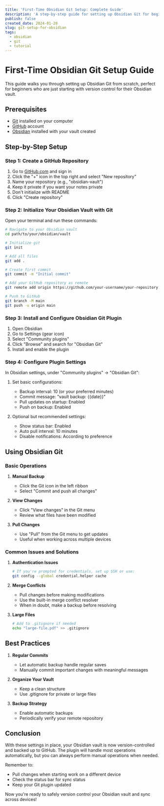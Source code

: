 ```yaml
---
title: 'First-Time Obsidian Git Setup: Complete Guide'
description: 'A step-by-step guide for setting up Obsidian Git for beginners, including repository creation and plugin configuration'
publish: false
created_date: 2024-01-20
slug: git-setup-for-obsidian
tags:
  - obsidian
  - git
  - tutorial
---
```


# First-Time Obsidian Git Setup Guide

This guide walks you through setting up Obsidian Git from scratch, perfect for beginners who are just starting with version control for their Obsidian vault.

## Prerequisites
- [Git](https://git-scm.com/downloads) installed on your computer
- [GitHub](https://github.com) account
- [Obsidian](https://obsidian.md) installed with your vault created

## Step-by-Step Setup

### Step 1: Create a GitHub Repository
1. Go to [GitHub.com](https://github.com) and sign in
2. Click the "+" icon in the top right and select "New repository"
3. Name your repository (e.g., "obsidian-vault")
4. Keep it private if you want your notes private
5. Don't initialize with README
6. Click "Create repository"

### Step 2: Initialize Your Obsidian Vault with Git

Open your terminal and run these commands:

```bash
# Navigate to your Obsidian vault
cd path/to/your/obsidian/vault

# Initialize git
git init

# Add all files
git add .

# Create first commit
git commit -m "Initial commit"

# Add your GitHub repository as remote
git remote add origin https://github.com/your-username/your-repository.git

# Push to GitHub
git branch -M main
git push -u origin main
```

### Step 3: Install and Configure Obsidian Git Plugin

1. Open Obsidian
2. Go to Settings (gear icon)
3. Select "Community plugins"
4. Click "Browse" and search for "Obsidian Git"
5. Install and enable the plugin

### Step 4: Configure Plugin Settings

In Obsidian settings, under "Community plugins" → "Obsidian Git":

1. Set basic configurations:
   - Backup interval: 10 (or your preferred minutes)
   - Commit message: "vault backup: {{date}}"
   - Pull updates on startup: Enabled
   - Push on backup: Enabled

2. Optional but recommended settings:
   - Show status bar: Enabled
   - Auto pull interval: 10 minutes
   - Disable notifications: According to preference

## Using Obsidian Git

### Basic Operations

1. **Manual Backup**
   - Click the Git icon in the left ribbon
   - Select "Commit and push all changes"

2. **View Changes**
   - Click "View changes" in the Git menu
   - Review what files have been modified

3. **Pull Changes**
   - Use "Pull" from the Git menu to get updates
   - Useful when working across multiple devices

### Common Issues and Solutions

1. **Authentication Issues**
   ```bash
   # If you're prompted for credentials, set up SSH or use:
   git config --global credential.helper cache
   ```

2. **Merge Conflicts**
   - Pull changes before making modifications
   - Use the built-in merge conflict resolver
   - When in doubt, make a backup before resolving

3. **Large Files**
   ```bash
   # Add to .gitignore if needed
   echo "large-file.pdf" >> .gitignore
   ```

## Best Practices

1. **Regular Commits**
   - Let automatic backup handle regular saves
   - Manually commit important changes with meaningful messages

2. **Organize Your Vault**
   - Keep a clean structure
   - Use .gitignore for private or large files

3. **Backup Strategy**
   - Enable automatic backups
   - Periodically verify your remote repository

## Conclusion

With these settings in place, your Obsidian vault is now version-controlled and backed up to GitHub. The plugin will handle most operations automatically, but you can always perform manual operations when needed.

Remember to:
- Pull changes when starting work on a different device
- Check the status bar for sync status
- Keep your Git plugin updated

Now you're ready to safely version control your Obsidian vault and sync across devices!